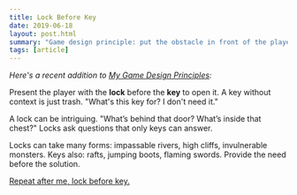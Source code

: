 ```yaml
---
title: Lock Before Key
date: 2019-06-18
layout: post.html
summary: "Game design principle: put the obstacle in front of the player before the tool to overcome it."
tags: [article]
---
```


_Here's a recent addition to [My Game Design Principles](/post/game-design-principles/):_

Present the player with the **lock** before the **key** to open it. A key without context is just trash. "What's this key for? I don't need it."

A lock can be intriguing. "What’s behind that door? What’s inside that chest?" Locks ask questions that only keys can answer.

Locks can take many forms: impassable rivers, high cliffs, invulnerable monsters. Keys also: rafts, jumping boots, flaming swords. Provide the need before the solution.

[Repeat after me, lock before key.](http://howtomakeanrpg.com/a/how-zelda-gets-lock-and-key-puzzles-right.html)
